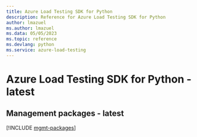 ```yaml
---
title: Azure Load Testing SDK for Python
description: Reference for Azure Load Testing SDK for Python
author: lmazuel
ms.author: lmazuel
ms.data: 05/05/2023
ms.topic: reference
ms.devlang: python
ms.service: azure-load-testing
---
```

# Azure Load Testing SDK for Python - latest

## Management packages - latest
[!INCLUDE [mgmt-packages](load-testing-mgmt-index.md)]